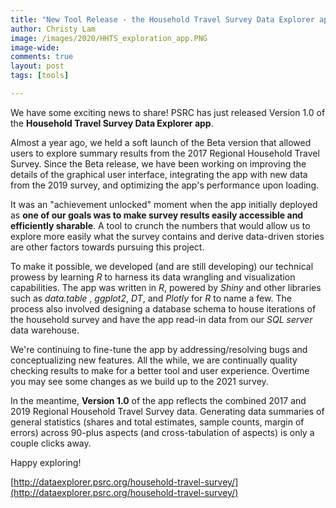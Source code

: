 ```yaml
---
title: "New Tool Release - the Household Travel Survey Data Explorer app"
author: Christy Lam
image: /images/2020/HHTS_exploration_app.PNG
image-wide:
comments: true
layout: post
tags: [tools]

---
```


We have some exciting news to share! PSRC has just released Version 1.0 of the **Household Travel Survey Data Explorer app**. 

Almost a year ago, we held a soft launch of the Beta version that allowed users to explore summary results from the 2017 Regional Household Travel Survey. Since the Beta release, we have been working on improving the details of the graphical user interface, integrating the app with new data from the 2019 survey, and optimizing the app's performance upon loading. 

It was an "achievement unlocked" moment when the app initially deployed as **one of our goals was to make survey results easily accessible and efficiently sharable**. A tool to crunch the numbers that would allow us to explore more easily what the survey contains and derive data-driven stories are other factors towards pursuing this project.

To make it possible, we developed (and are still developing) our technical prowess by learning *R* to harness its data wrangling and visualization capabilities. The app was written in *R*, powered by *Shiny* and other libraries such as *data.table* , *ggplot2*, *DT*, and *Plotly* for *R* to name a few. The process also involved designing a database schema to house iterations of the household survey and have the app read-in data from our *SQL server* data warehouse.


We're continuing to fine-tune the app by addressing/resolving bugs and conceptualizing new features. All the while, we are continually quality checking results to make for a better tool and user experience. Overtime you may see some changes as we build up to the 2021 survey. 


In the meantime, **Version 1.0** of the app reflects the combined 2017 and 2019 Regional Household Travel Survey data. Generating data summaries of general statistics (shares and total estimates, sample counts, margin of errors) across 90-plus aspects (and cross-tabulation of aspects) is only a couple clicks away.


Happy exploring!

[http://dataexplorer.psrc.org/household-travel-survey/](http://dataexplorer.psrc.org/household-travel-survey/)
 



